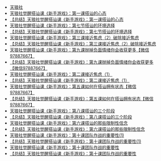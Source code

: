 +   [天狼社](README.md)
+   [天狼社觉醒搭讪课《新手游戏》：第一课搭讪的心态](天狼社觉醒搭讪课《新手游戏》：第一课搭讪的心态.md)
+   [【总结】天狼社觉醒搭讪课《新手游戏》：第一课搭讪的心态](天狼社觉醒搭讪课《新手游戏》：第一课搭讪的心态_sum.md)
+   [天狼社觉醒搭讪课《新手游戏》：第七节搭讪的环境选择](天狼社觉醒搭讪课《新手游戏》：第七节搭讪的环境选择.md)
+   [【总结】天狼社觉醒搭讪课《新手游戏》：第七节搭讪的环境选择](天狼社觉醒搭讪课《新手游戏》：第七节搭讪的环境选择_sum.md)
+   [天狼社觉醒搭讪课《新手游戏》：第三课接近焦虑（2）破除接近焦虑](天狼社觉醒搭讪课《新手游戏》：第三课接近焦虑（2）破除接近焦虑.md)
+   [【总结】天狼社觉醒搭讪课《新手游戏》：第三课接近焦虑（2）破除接近焦虑](天狼社觉醒搭讪课《新手游戏》：第三课接近焦虑（2）破除接近焦虑_sum.md)
+   [天狼社觉醒搭讪课《新手游戏》：第九课抛掉负面情绪你会收获更多【微信97887667】](天狼社觉醒搭讪课《新手游戏》：第九课抛掉负面情绪你会收获更多【微信97887667】.md)
+   [【总结】天狼社觉醒搭讪课《新手游戏》：第九课抛掉负面情绪你会收获更多【微信97887667】](天狼社觉醒搭讪课《新手游戏》：第九课抛掉负面情绪你会收获更多【微信97887667】_sum.md)
+   [天狼社觉醒搭讪课《新手游戏》：第二课接近焦虑（1）](天狼社觉醒搭讪课《新手游戏》：第二课接近焦虑（1）.md)
+   [【总结】天狼社觉醒搭讪课《新手游戏》：第二课接近焦虑（1）](天狼社觉醒搭讪课《新手游戏》：第二课接近焦虑（1）_sum.md)
+   [天狼社觉醒搭讪课《新手游戏》：第五课如何在搭讪拥有状态【微信97887667】](天狼社觉醒搭讪课《新手游戏》：第五课如何在搭讪拥有状态【微信97887667】.md)
+   [【总结】天狼社觉醒搭讪课《新手游戏》：第五课如何在搭讪拥有状态【微信97887667】](天狼社觉醒搭讪课《新手游戏》：第五课如何在搭讪拥有状态【微信97887667】_sum.md)
+   [天狼社觉醒搭讪课《新手游戏》：第八课搭讪的三个阶段](天狼社觉醒搭讪课《新手游戏》：第八课搭讪的三个阶段.md)
+   [【总结】天狼社觉醒搭讪课《新手游戏》：第八课搭讪的三个阶段](天狼社觉醒搭讪课《新手游戏》：第八课搭讪的三个阶段_sum.md)
+   [天狼社觉醒搭讪课《新手游戏》：第六课搭讪的那些限制性信念](天狼社觉醒搭讪课《新手游戏》：第六课搭讪的那些限制性信念.md)
+   [【总结】天狼社觉醒搭讪课《新手游戏》：第六课搭讪的那些限制性信念](天狼社觉醒搭讪课《新手游戏》：第六课搭讪的那些限制性信念_sum.md)
+   [天狼社觉醒搭讪课《新手游戏》：第十课团队作战的重要性(1)](天狼社觉醒搭讪课《新手游戏》：第十课团队作战的重要性(1).md)
+   [【总结】天狼社觉醒搭讪课《新手游戏》：第十课团队作战的重要性(1)](天狼社觉醒搭讪课《新手游戏》：第十课团队作战的重要性(1)_sum.md)
+   [天狼社觉醒搭讪课《新手游戏》：第十课团队作战的重要性](天狼社觉醒搭讪课《新手游戏》：第十课团队作战的重要性.md)
+   [【总结】天狼社觉醒搭讪课《新手游戏》：第十课团队作战的重要性](天狼社觉醒搭讪课《新手游戏》：第十课团队作战的重要性_sum.md)